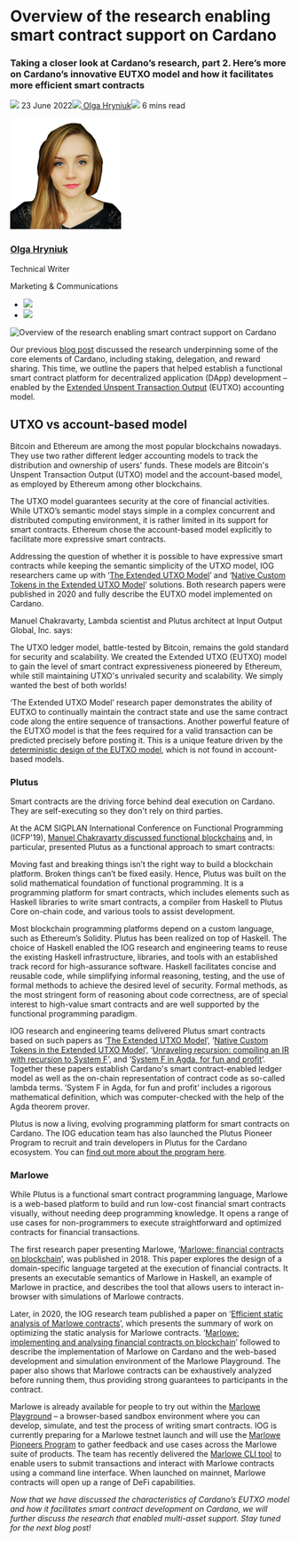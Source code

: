 # Overview of the research enabling smart contract support on Cardano
### **Taking a closer look at Cardano’s research, part 2. Here’s more on Cardano’s innovative EUTXO model and how it facilitates more efficient smart contracts**
![](img/2022-06-23-overview-of-the-research-enabling-smart-contract-support-on-cardano.002.png) 23 June 2022![](img/2022-06-23-overview-of-the-research-enabling-smart-contract-support-on-cardano.002.png)[ Olga Hryniuk](/en/blog/authors/olga-hryniuk/page-1/)![](img/2022-06-23-overview-of-the-research-enabling-smart-contract-support-on-cardano.003.png) 6 mins read

![Olga Hryniuk](img/2022-06-23-overview-of-the-research-enabling-smart-contract-support-on-cardano.004.png)[](/en/blog/authors/olga-hryniuk/page-1/)
### [**Olga Hryniuk**](/en/blog/authors/olga-hryniuk/page-1/)
Technical Writer

Marketing & Communications

- ![](img/2022-06-23-overview-of-the-research-enabling-smart-contract-support-on-cardano.005.png)[](https://www.linkedin.com/in/olga-hryniuk-1094a3160/ "LinkedIn")
- ![](img/2022-06-23-overview-of-the-research-enabling-smart-contract-support-on-cardano.006.png)[](https://github.com/olgahryniuk "GitHub")

![Overview of the research enabling smart contract support on Cardano](img/2022-06-23-overview-of-the-research-enabling-smart-contract-support-on-cardano.007.png)

Our previous [blog post](https://iohk.io/en/blog/posts/2022/06/10/cardanos-foundational-research-overview/) discussed the research underpinning some of the core elements of Cardano, including staking, delegation, and reward sharing. This time, we outline the papers that helped establish a functional smart contract platform for decentralized application (DApp) development – enabled by the [Extended Unspent Transaction Output](https://iohk.io/en/blog/posts/2021/03/11/cardanos-extended-utxo-accounting-model/) (EUTXO) accounting model.
## **UTXO vs account-based model**
Bitcoin and Ethereum are among the most popular blockchains nowadays. They use two rather different ledger accounting models to track the distribution and ownership of users' funds. These models are Bitcoin's Unspent Transaction Output (UTXO) model and the account-based model, as employed by Ethereum among other blockchains. 

The UTXO model guarantees security at the core of financial activities. While UTXO’s semantic model stays simple in a complex concurrent and distributed computing environment, it is rather limited in its support for smart contracts. Ethereum chose the account-based model explicitly to facilitate more expressive smart contracts. 

Addressing the question of whether it is possible to have expressive smart contracts while keeping the semantic simplicity of the UTXO model, IOG researchers came up with ‘[The Extended UTXO Model](https://iohk.io/en/research/library/papers/the-extended-utxo-model/)’ and ‘[Native Custom Tokens in the Extended UTXO Model](https://iohk.io/en/research/library/papers/native-custom-tokens-in-the-extended-utxo-model/)’ solutions. Both research papers were published in 2020 and fully describe the EUTXO model implemented on Cardano.

Manuel Chakravarty, Lambda scientist and Plutus architect at Input Output Global, Inc. says:

The UTXO ledger model, battle-tested by Bitcoin, remains the gold standard for security and scalability. We created the Extended UTXO (EUTXO) model to gain the level of smart contract expressiveness pioneered by Ethereum, while still maintaining UTXO's unrivaled security and scalability. We simply wanted the best of both worlds!

‘The Extended UTXO Model’ research paper demonstrates the ability of EUTXO to continually maintain the contract state and use the same contract code along the entire sequence of transactions. Another powerful feature of the EUTXO model is that the fees required for a valid transaction can be predicted precisely before posting it. This is a unique feature driven by the [deterministic design of the EUTXO model](https://iog.io/en/blog/posts/2021/09/06/no-surprises-transaction-validation-on-cardano/), which is not found in account-based models.
### **Plutus**
Smart contracts are the driving force behind deal execution on Cardano. They are self-executing so they don't rely on third parties.

At the ACM SIGPLAN International Conference on Functional Programming (ICFP'19), [Manuel Chakravarty discussed functional blockchains](https://www.youtube.com/watch?v=zXy4kxUlUmY) and, in particular, presented Plutus as a functional approach to smart contracts:

Moving fast and breaking things isn’t the right way to build a blockchain platform. Broken things can’t be fixed easily. Hence, Plutus was built on the solid mathematical foundation of functional programming. It is a programming platform for smart contracts, which includes elements such as Haskell libraries to write smart contracts, a compiler from Haskell to Plutus Core on-chain code, and various tools to assist development.

Most blockchain programming platforms depend on a custom language, such as Ethereum’s Solidity. Plutus has been realized on top of Haskell. The choice of Haskell enabled the IOG research and engineering teams to reuse the existing Haskell infrastructure, libraries, and tools with an established track record for high-assurance software. Haskell facilitates concise and reusable code, while simplifying informal reasoning, testing, and the use of formal methods to achieve the desired level of security. Formal methods, as the most stringent form of reasoning about code correctness, are of special interest to high-value smart contracts and are well supported by the functional programming paradigm. 

IOG research and engineering teams delivered Plutus smart contracts based on such papers as ‘[The Extended UTXO Model](https://iohk.io/en/research/library/papers/the-extended-utxo-model/)’, ‘[Native Custom Tokens in the Extended UTXO Model](https://iohk.io/en/research/library/papers/native-custom-tokens-in-the-extended-utxo-model/)’, ‘[Unraveling recursion: compiling an IR with recursion to System F](https://iohk.io/en/research/library/papers/unraveling-recursioncompiling-an-ir-with-recursion-to-system-f/)’, and ‘[System F in Agda, for fun and profit](https://iohk.io/en/research/library/papers/system-f-in-agdafor-fun-and-profit/)’. Together these papers establish Cardano's smart contract-enabled ledger model as well as the on-chain representation of contract code as so-called lambda terms. ’System F in Agda, for fun and profit’ includes a rigorous mathematical definition, which was computer-checked with the help of the Agda theorem prover.

Plutus is now a living, evolving programming platform for smart contracts on Cardano. The IOG education team has also launched the Plutus Pioneer Program to recruit and train developers in Plutus for the Cardano ecosystem. You can [find out more about the program here](https://testnets.cardano.org/en/plutus-pioneer-program/).
### **Marlowe**
While Plutus is a functional smart contract programming language, Marlowe is a web-based platform to build and run low-cost financial smart contracts visually, without needing deep programming knowledge. It opens a range of use cases for non-programmers to execute straightforward and optimized contracts for financial transactions.

The first research paper presenting Marlowe, ‘[Marlowe: financial contracts on blockchain](https://iohk.io/en/research/library/papers/marlowefinancial-contracts-on-blockchain/)’, was published in 2018. This paper explores the design of a domain-specific language targeted at the execution of financial contracts. It presents an executable semantics of Marlowe in Haskell, an example of Marlowe in practice, and describes the tool that allows users to interact in-browser with simulations of Marlowe contracts.

Later, in 2020, the IOG research team published a paper on ‘[Efficient static analysis of Marlowe contracts](https://iohk.io/en/research/library/papers/efficient-static-analysis-of-marlowe-contracts/)’, which presents the summary of work on optimizing the static analysis for Marlowe contracts. ‘[Marlowe: implementing and analysing financial contracts on blockchain](https://iohk.io/en/research/library/papers/marloweimplementing-and-analysing-financial-contracts-on-blockchain/)’ followed to describe the implementation of Marlowe on Cardano and the web-based development and simulation environment of the Marlowe Playground. The paper also shows that Marlowe contracts can be exhaustively analyzed before running them, thus providing strong guarantees to participants in the contract.

Marlowe is already available for people to try out within the [Marlowe Playground](https://playground.marlowe.iohkdev.io/#/) – a browser-based sandbox environment where you can develop, simulate, and test the process of writing smart contracts. IOG is currently preparing for a Marlowe testnet launch and will use the [Marlowe Pioneers Program](https://pioneers.marlowe-finance.io/) to gather feedback and use cases across the Marlowe suite of products. The team has recently delivered the [Marlowe CLI tool](https://iohk.io/en/blog/posts/2022/04/19/introducing-the-new-command-line-interface-tool-for-marlowe/) to enable users to submit transactions and interact with Marlowe contracts using a command line interface. When launched on mainnet, Marlowe contracts will open up a range of DeFi capabilities.

*Now that we have discussed the characteristics of Cardano’s EUTXO model and how it facilitates smart contract development on Cardano, we will further discuss the research that enabled multi-asset support. Stay tuned for the next blog post!*
